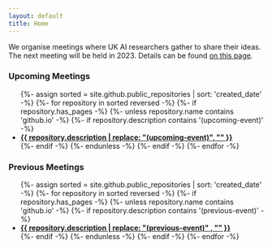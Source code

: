 ```yaml
---
layout: default
title: Home
---
```


We organise meetings where UK AI researchers gather to share their ideas. The next meeting will be held in 2023. Details can be found [on this page](https://uk-ai.org/ukai2023/).

<h3>Upcoming Meetings</h3>

<ul>
{%- assign sorted = site.github.public_repositories | sort: 'created_date' -%}
{%- for repository in sorted reversed -%}
  {%- if repository.has_pages -%}
    {%- unless repository.name contains 'github.io' -%}
      {%- if repository.description contains '(upcoming-event)' -%}
        <li>
          <a href="{{ repository.name | prepend: site.baseurlsite }}"><b>{{ repository.description | replace: "(upcoming-event)", "" }}</b></a>
        </li>
      {%- endif -%}
    {%- endunless -%}
  {%- endif -%}
{%- endfor -%}
</ul>

<h3>Previous Meetings</h3>

<ul>
{%- assign sorted = site.github.public_repositories | sort: 'created_date' -%}
{%- for repository in sorted reversed -%}
  {%- if repository.has_pages -%}
    {%- unless repository.name contains 'github.io' -%}
      {%- if repository.description contains '(previous-event)' -%}
        <li>
          <a href="{{ repository.name | prepend: site.baseurlsite }}"><b>{{ repository.description | replace: "(previous-event)" , "" }}</b></a>
        </li>
      {%- endif -%}
    {%- endunless -%}
  {%- endif -%}
{%- endfor -%}
</ul>
